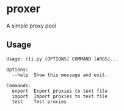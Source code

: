 # proxer

A simple proxy pool

## Usage

```
Usage: cli.py [OPTIONS] COMMAND [ARGS]...

Options:
  --help  Show this message and exit.

Commands:
  export  Export proxies to text file
  import  Import proxies to text file
  test    Test proxies
```
